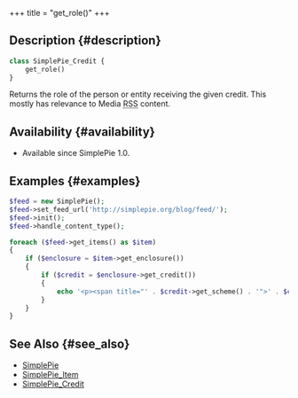 +++
title = "get_role()"
+++

## Description {#description}

```php
class SimplePie_Credit {
    get_role()
}
```

Returns the role of the person or entity receiving the given credit. This mostly has relevance to Media <abbr title="Rich Site Summary">RSS</abbr> content.

## Availability {#availability}

- Available since SimplePie 1.0.

## Examples {#examples}

```php
$feed = new SimplePie();
$feed->set_feed_url('http://simplepie.org/blog/feed/');
$feed->init();
$feed->handle_content_type();

foreach ($feed->get_items() as $item)
{
    if ($enclosure = $item->get_enclosure())
    {
        if ($credit = $enclosure->get_credit())
        {
            echo '<p><span title="' . $credit->get_scheme() . '">' . $credit->get_role() . '</span>: ' . $credit->get_name() . '</p>';
        }
    }
}
```

## See Also {#see_also}

- [SimplePie](@/wiki/reference/simplepie/_index.md)
- [SimplePie_Item](@/wiki/reference/simplepie_item/_index.md)
- [SimplePie_Credit](@/wiki/reference/simplepie_credit/_index.md)
